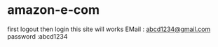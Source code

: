 # amazon-e-com
first logout
then login this site will works
EMail : abcd1234@gmail.com
password :abcd1234
